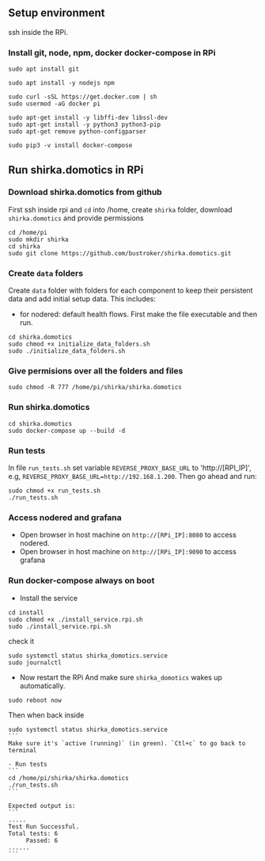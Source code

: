## Setup environment 
ssh inside the RPi.

### Install git, node, npm, docker docker-compose in RPi
```console
sudo apt install git

sudo apt install -y nodejs npm

sudo curl -sSL https://get.docker.com | sh
sudo usermod -aG docker pi

sudo apt-get install -y libffi-dev libssl-dev
sudo apt-get install -y python3 python3-pip
sudo apt-get remove python-configparser

sudo pip3 -v install docker-compose
```

## Run shirka.domotics in RPi
### Download shirka.domotics from github
First ssh inside rpi and `cd` into /home, create `shirka` folder, download `shirka.domotics` and provide permissions
```console
cd /home/pi
sudo mkdir shirka
cd shirka
sudo git clone https://github.com/bustroker/shirka.domotics.git
```

### Create `data` folders
Create `data` folder with folders for each component to keep their persistent data and add initial setup data. This includes:
- for nodered: default health flows.
First make the file executable and then run.
```console
cd shirka.domotics
sudo chmod +x initialize_data_folders.sh
sudo ./initialize_data_folders.sh
```

### Give permisions over all the folders and files
```
sudo chmod -R 777 /home/pi/shirka/shirka.domotics
```

### Run shirka.domotics
```console
cd shirka.domotics
sudo docker-compose up --build -d
```

### Run tests
In file `run_tests.sh` set variable `REVERSE_PROXY_BASE_URL` to 'http://[RPI_IP]', e.g, `REVERSE_PROXY_BASE_URL=http://192.168.1.200`.
Then go ahead and run:
```console 
sudo chmod +x run_tests.sh
./run_tests.sh
```

### Access nodered and grafana
- Open browser in host machine on `http://[RPi_IP]:8080` to access nodered.
- Open browser in host machine on `http://[RPi_IP]:9090` to access grafana


### Run docker-compose always on boot
- Install the service
```
cd install
sudo chmod +x ./install_service.rpi.sh
sudo ./install_service.rpi.sh
```
check it
```
sudo systemctl status shirka_domotics.service
sudo journalctl 
```

- Now restart the RPi
And make sure `shirka_domotics` wakes up automatically.
```
sudo reboot now
````

Then when back inside
````
sudo systemctl status shirka_domotics.service
```
Make sure it's `active (running)` (in green). `Ctl+c` to go back to terminal

- Run tests
```
cd /home/pi/shirka/shirka.domotics
./run_tests.sh
```

Expected output is:
```
.....
Test Run Successful.
Total tests: 6
     Passed: 6
......
```
